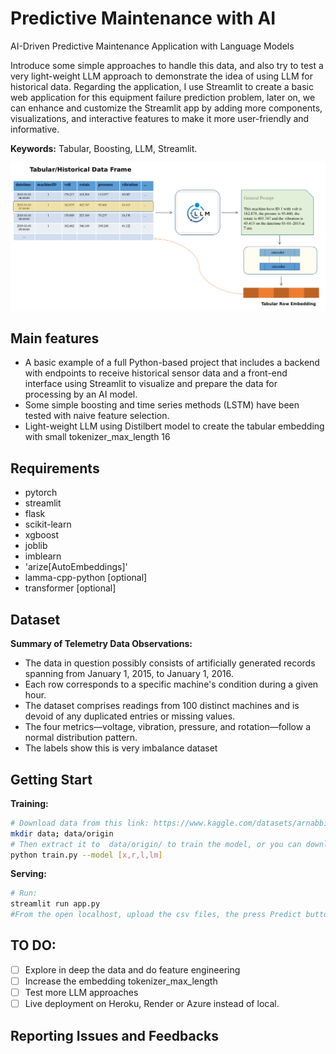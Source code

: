 # Predictive Maintenance with AI
AI-Driven Predictive Maintenance Application with Language Models

Introduce some simple approaches to handle this data, and also try to test a very light-weight LLM approach to demonstrate the idea of using LLM for historical data. Regarding the application, I use Streamlit to create a basic web application for this equipment failure prediction problem, later on, we can enhance and customize the Streamlit app by adding more components, visualizations, and interactive features to make it more user-friendly and informative.

**Keywords:** Tabular, Boosting, LLM, Streamlit.

![alt text](assets/overview.png "General idea of how to use LLM to leverage the tabular prediction")

## Main features
* A basic example of a full Python-based project that includes a backend with endpoints to receive historical sensor data and a front-end interface using Streamlit to visualize and prepare the data for processing by an AI model.
* Some simple boosting and time series methods (LSTM) have been tested with naive feature selection.
* Light-weight LLM using Distilbert model to create the tabular embedding with small tokenizer_max_length 16

## Requirements
- pytorch
- streamlit
- flask
- scikit-learn
- xgboost
- joblib
- imblearn
- 'arize[AutoEmbeddings]'
- lamma-cpp-python [optional]
- transformer [optional]

## Dataset
**Summary of Telemetry Data Observations:**
- The data in question possibly consists of artificially generated records spanning from January 1, 2015, to January 1, 2016. 
- Each row corresponds to a specific machine's condition during a given hour.  
- The dataset comprises readings from 100 distinct machines and is devoid of any duplicated entries or missing values. 
- The four metrics—voltage, vibration, pressure, and rotation—follow a normal distribution pattern. 
- The labels show this is very imbalance dataset

## Getting Start
**Training:**
``` bash
# Download data from this link: https://www.kaggle.com/datasets/arnabbiswas1/microsoft-azure-predictive-maintenance?sort=recent-comments
mkdir data; data/origin
# Then extract it to  data/origin/ to train the model, or you can download *feather file and put directly to data/
python train.py --model [x,r,l,lm]
```
**Serving:**
```bash 
# Run:
streamlit run app.py
#From the open localhost, upload the csv files, the press Predict button
```
## TO DO:
- [ ] Explore in deep the data and do feature engineering
- [ ] Increase the embedding tokenizer_max_length
- [ ] Test more LLM approaches
- [ ] Live deployment on Heroku, Render or Azure instead of local.

## Reporting Issues and Feedbacks


